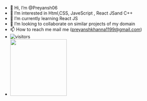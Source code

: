 - 👋 Hi, I’m @Preyansh06
- 👀 I’m interested in Html,CSS, JaveScript , React JSand C++
- 🌱 I’m currently learning React JS
- 💞️ I’m looking to collaborate on similar projects of my domain
- 📫 How to reach me mail me (preyanshkhanna1199@gmail.com)
- ![visitors](https://visitor-badge.glitch.me/badge?page_id=page.id)
- <img height="180em" src="https://github-readme-stats.vercel.app/apiPreyansh06=Gapur&show_icons=true&hide_border=true&&count_private=true&include_all_commits=true" />

<!---
Preyansh06/Preyansh06 is a ✨ special ✨ repository because its `README.md` (this file) appears on your GitHub profile.
You can click the Preview link to take a look at your changes.
--->
